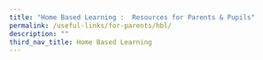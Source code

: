 ```yaml
---
title: "Home Based Learning :  Resources for Parents & Pupils"
permalink: /useful-links/for-parents/hbl/
description: ""
third_nav_title: Home Based Learning
---
```


